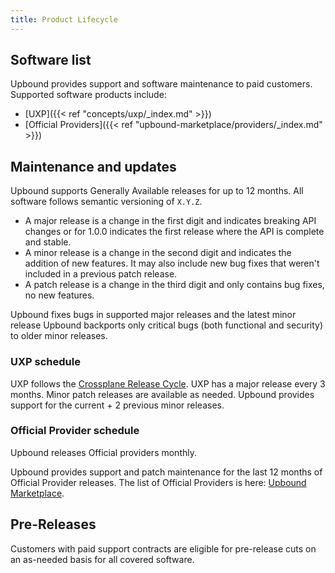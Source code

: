 ```yaml
---
title: Product Lifecycle
---
```


## Software list

Upbound provides support and software maintenance to paid customers. Supported software products include:

* [UXP]({{< ref "concepts/uxp/_index.md" >}})
* [Official Providers]({{< ref "upbound-marketplace/providers/_index.md" >}})

## Maintenance and updates

<!-- vale Microsoft.Adverbs = NO --> 
<!-- allow "Generally" -->
Upbound supports Generally Available releases for up to 12 months. 
All software follows semantic versioning of `X.Y.Z`.
<!-- vale Microsoft.Adverbs = NO --> 

* A major release is a change in the first digit and indicates breaking API
  changes or for 1.0.0 indicates the first release where the API is complete and stable.
* A minor release is a change in the second digit and indicates the addition of new features. It may also include new bug fixes that weren't included in a previous patch release.
* A patch release is a change in the third digit and only contains bug fixes, no new features.

Upbound fixes bugs in supported major releases and the latest minor release
Upbound backports only critical bugs (both functional and security) to older minor releases.

### UXP schedule

UXP follows the [Crossplane Release Cycle](https://docs.crossplane.io/knowledge-base/guides/release-cycle/). UXP has a major release every 3 months. Minor patch releases are available as needed. Upbound provides support for the current + 2 previous minor releases.

### Official Provider schedule

Upbound releases Official providers monthly. 

Upbound provides support and patch maintenance for the last 12 months of Official Provider releases. The list of Official Providers is here: [Upbound Marketplace](https://marketplace.upbound.io/providers?tier=official).

## Pre-Releases

Customers with paid support contracts are eligible for pre-release cuts on an as-needed basis for all covered software.